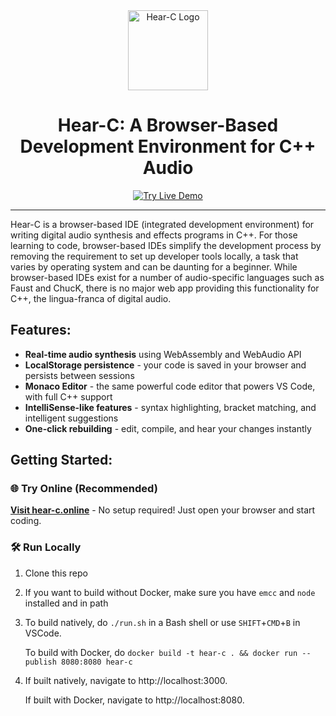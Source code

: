 <div align="center">
  <img src="logo.ico" alt="Hear-C Logo" width="128" height="128">
  
  # Hear-C: A Browser-Based Development Environment for C++ Audio

  [![Try Live Demo](https://img.shields.io/badge/🚀_Try_Live_Demo-hear--c.online-blue?style=for-the-badge&logoColor=white)](https://hear-c.online)

</div>

---

Hear-C is a browser-based IDE (integrated development environment) for writing digital audio synthesis and effects programs in C++. For those learning to code, browser-based IDEs simplify the development process by removing the requirement to set up developer tools locally, a task that varies by operating system and can be daunting for a beginner. While browser-based IDEs exist for a number of audio-specific languages such as Faust and ChucK, there is no major web app providing this functionality for C++, the lingua-franca of digital audio.

## Features:

- **Real-time audio synthesis** using WebAssembly and WebAudio API
- **LocalStorage persistence** - your code is saved in your browser and persists between sessions
- **Monaco Editor** - the same powerful code editor that powers VS Code, with full C++ support
- **IntelliSense-like features** - syntax highlighting, bracket matching, and intelligent suggestions
- **One-click rebuilding** - edit, compile, and hear your changes instantly

## Getting Started:

### 🌐 Try Online (Recommended)
**[Visit hear-c.online](https://hear-c.online)** - No setup required! Just open your browser and start coding.

### 🛠️ Run Locally

1. Clone this repo

2. If you want to build without Docker, make sure you have `emcc` and `node` installed and in path

3. To build natively, do `./run.sh` in a Bash shell or use `SHIFT`+`CMD`+`B` in VSCode. 

    To build with Docker, do `docker build -t hear-c . && docker run --publish 8080:8080 hear-c`

4. If built natively, navigate to http://localhost:3000.

    If built with Docker, navigate to http://localhost:8080.